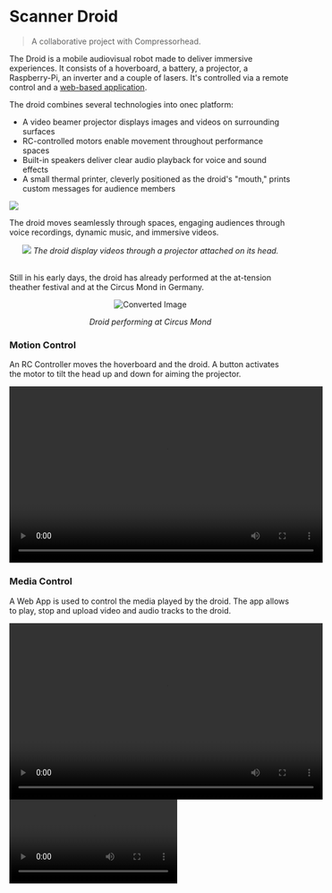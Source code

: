 # Scanner Droid

> A collaborative project with Compressorhead.

The Droid is a mobile audiovisual robot made to deliver immersive experiences. It consists of a hoverboard, a battery, a projector, a Raspberry-Pi, an inverter and a couple of lasers. It's controlled via a remote control and a [web-based application](https://github.com/diegopenilla/scanner_droid). 

The droid combines several technologies into onec platform:
- A video beamer projector displays images and videos on surrounding surfaces
- RC-controlled motors enable movement throughout performance spaces
- Built-in speakers deliver clear audio playback for voice and sound effects
- A small thermal printer, cleverly positioned as the droid's "mouth," prints custom messages for audience members



<image src="https://res.cloudinary.com/dn6icdd6e/image/upload/v1731267270/website/k9e8votfahe82wgtfdfq.jpg"/>

<br>

The droid moves seamlessly through spaces, engaging audiences through voice recordings, dynamic music, and immersive videos.  

<div align='center'>
<image src="https://res.cloudinary.com/dn6icdd6e/image/upload/v1731176633/website/uhpedjffuipfhl6vlcbn.jpg
">
<em> The droid display videos through a projector attached on its head. </em>
</div>
<br>

Still in his early days, the droid has already performed at the at-tension theather festival and at the Circus Mond in Germany.

<div align='center'>
<img src="https://res.cloudinary.com/dn6icdd6e/image/upload/f_auto/v1731266076/website/jwckrieshvo882tnvjw4.heic" alt="Converted Image">

<em> Droid performing at Circus Mond</em>
</div>


### Motion Control

An RC Controller moves the hoverboard and the droid. A button activates the motor to tilt the head up and down for aiming the projector.



<video width="560" height="315" controls>
  <source src="https://res.cloudinary.com/dn6icdd6e/video/upload/v1731176308/website/iufwdytwhiqlupbbnlf6.mov" type="video/mp4">
</video>


### Media Control

   A Web App is used to control the media played by the droid. The app allows to play, stop and upload video and audio tracks to the droid.

<video width="560" height="315" controls>
  <source src="https://res.cloudinary.com/dn6icdd6e/video/upload/v1731176438/website/scbpmt4tl1cuz2z0yhzs.mp4" type="video/mp4">
  Your browser does not support the video tag.
</video>


<br>




<video src="https://res.cloudinary.com/dn6icdd6e/video/upload/v1731176623/website/hgwdtyk5phv9jxfrqfhz.mov" width="300" />

____

## Video Projector Setup

```bash
sudo apt-get update
sudo apt-get install mplayer
```

## Audio Setup

Sets the audio output to go through the 3.5mm analog headphone/audio jack instead of HDMI.

```bash
amixer cset numid=3 1
```

## Printer Setup

```bash
# Update system packages
sudo apt update
sudo apt install cups

# Add user to printer admin group
sudo usermod -aG lpadmin pi

# Start and enable CUPS service
sudo systemctl start cups
sudo systemctl enable cups

# Edit CUPS configuration file
sudo nano /etc/cups/cupsd.conf
```

Add the following to the configuration file:
```
# Listen on localhost only
Listen localhost:631
# Add the following line for network access
Port 631

# Allow access (adjust your network range as needed)
<Location />
  Order allow,deny
  Allow localhost
  Allow from 192.168.1.0/24
</Location>
```

Install required Python packages:
```bash
# Install image processing library
pip3 install Pillow

# Install ESC/POS printer library
pip3 install python-escpos

# Install USB library
pip3 install pyusb
sudo apt install libusb-1.0-0-dev
```

Create USB device rules:
```bash
# Create a rules file for the receipt printer
sudo nano /etc/udev/rules.d/99-escpos.rules
```

Add this line to the rules file:
```
SUBSYSTEM=="usb", ATTR{idVendor}=="28e9", ATTR{idProduct}=="0289", MODE="0666"
```

Apply the new USB rules:
```bash
sudo udevadm control --reload-rules
sudo udevadm trigger
```